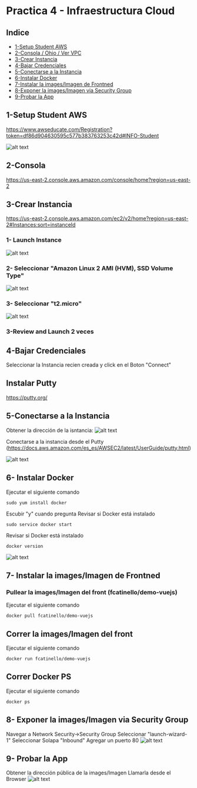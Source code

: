# Practica 4 - Infraestructura Cloud
## Indice

* [1-Setup Student AWS](#1-Setup-Student-AWS)
* [2-Consola / Ohio / Ver VPC](#2-Consola)
* [3-Crear Instancia](#3-Crear-Instancia)
* [4-Bajar Credenciales](#4-Bajar-Credenciales)
* [5-Conectarse a la Instancia](#5-Conectarse-a-la-Instancia)
* [6-Instalar Docker](#6--Instalar-Docker)
* [7-Instalar la images/Imagen de Frontned](#7--Instalar-la-images/Imagen-de-Frontned)
* [8-Exponer la images/Imagen via Security Group](#8--Exponer-la-images/Imagen-via-Security-Group)
* [9-Probar la App](#9--Probar-la-App)


## 1-Setup Student AWS
https://www.awseducate.com/Registration?token=df86d904630595c577b383763253c42d#INFO-Student

![alt text](images/Image1.png)

## 2-Consola
https://us-east-2.console.aws.amazon.com/console/home?region=us-east-2

## 3-Crear Instancia
https://us-east-2.console.aws.amazon.com/ec2/v2/home?region=us-east-2#Instances:sort=instanceId

### 1- Launch Instance

![alt text](images/Image3-1.png)

### 2- Seleccionar "Amazon Linux 2 AMI (HVM), SSD Volume Type"

![alt text](images/Image3-2.png)

### 3- Seleccionar "t2.micro"

![alt text](images/Image3-3.png)

### 3-Review and Launch 2 veces

## 4-Bajar Credenciales
Seleccionar la Instancia recien creada y click en el Boton "Connect"

## Instalar Putty

https://putty.org/

## 5-Conectarse a la Instancia

Obtener la dirección de la isntancia:
![alt text](images/Image5-1.png)

Conectarse a la instancia desde el Putty (https://docs.aws.amazon.com/es_es/AWSEC2/latest/UserGuide/putty.html)

![alt text](images/Image5-2.png)

## 6- Instalar Docker

Ejecutar el siguiente comando
```
sudo yum install docker
```
Escubir "y" cuando pregunta
Revisar si Docker está instalado
```
sudo service docker start
```
Revisar si Docker está instalado
```
docker version
```
![alt text](images/Image6.png)
## 7- Instalar la images/Imagen de Frontned
### Pullear la images/Imagen del front (fcatinello/demo-vuejs)
Ejecutar el siguiente comando
```
docker pull fcatinello/demo-vuejs
```
## Correr la images/Imagen del front
Ejecutar el siguiente comando
```
docker run fcatinello/demo-vuejs
```
## Correr Docker PS
Ejecutar el siguiente comando
```
docker ps
```
## 8- Exponer la images/Imagen via Security Group
Navegar a Network Security->Security Group
Seleccionar "launch-wizard-1"
Seleccionar Solapa "Inbound"
Agregar un puerto 80
![alt text](images/Image8.png)

## 9- Probar la App
Obtener la dirección pública de la images/Imagen
Llamarla desde el Browser
![alt text](images/Image9.png)